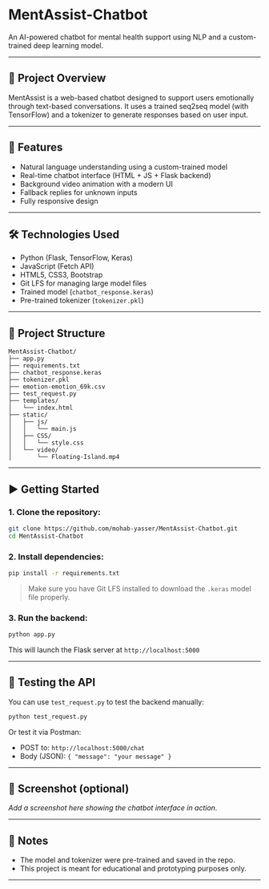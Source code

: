 
# MentAssist-Chatbot

An AI-powered chatbot for mental health support using NLP and a custom-trained deep learning model.

---

## 🧠 Project Overview

MentAssist is a web-based chatbot designed to support users emotionally through text-based conversations. It uses a trained seq2seq model (with TensorFlow) and a tokenizer to generate responses based on user input.

---

## 🚀 Features

- Natural language understanding using a custom-trained model
- Real-time chatbot interface (HTML + JS + Flask backend)
- Background video animation with a modern UI
- Fallback replies for unknown inputs
- Fully responsive design

---

## 🛠️ Technologies Used

- Python (Flask, TensorFlow, Keras)
- JavaScript (Fetch API)
- HTML5, CSS3, Bootstrap
- Git LFS for managing large model files
- Trained model (`chatbot_response.keras`)
- Pre-trained tokenizer (`tokenizer.pkl`)

---

## 📁 Project Structure

```
MentAssist-Chatbot/
├── app.py
├── requirements.txt
├── chatbot_response.keras
├── tokenizer.pkl
├── emotion-emotion_69k.csv
├── test_request.py
├── templates/
│   └── index.html
├── static/
│   ├── js/
│   │   └── main.js
│   ├── CSS/
│   │   └── style.css
│   └── video/
│       └── Floating-Island.mp4
```

---

## ▶️ Getting Started

### 1. Clone the repository:

```bash
git clone https://github.com/mohab-yasser/MentAssist-Chatbot.git
cd MentAssist-Chatbot
```

### 2. Install dependencies:

```bash
pip install -r requirements.txt
```

> Make sure you have Git LFS installed to download the `.keras` model file properly.

### 3. Run the backend:

```bash
python app.py
```

This will launch the Flask server at `http://localhost:5000`

---

## 💬 Testing the API

You can use `test_request.py` to test the backend manually:

```bash
python test_request.py
```

Or test it via Postman:

- POST to: `http://localhost:5000/chat`
- Body (JSON): `{ "message": "your message" }`

---

## 📸 Screenshot (optional)

_Add a screenshot here showing the chatbot interface in action._

---

## 📌 Notes

- The model and tokenizer were pre-trained and saved in the repo.
- This project is meant for educational and prototyping purposes only.

---

